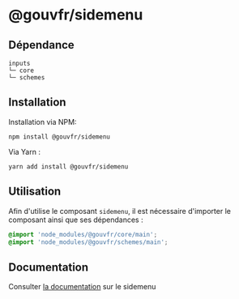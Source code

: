# @gouvfr/sidemenu

## Dépendance
```shell
inputs
└─ core
└─ schemes
```

## Installation
Installation via NPM:
```
npm install @gouvfr/sidemenu
```
Via Yarn :
```
yarn add install @gouvfr/sidemenu
```

## Utilisation
Afin d'utilise le composant `sidemenu`, il est nécessaire d'importer le composant ainsi que ses dépendances :
```scss
@import 'node_modules/@gouvfr/core/main';
@import 'node_modules/@gouvfr/schemes/main';
```

## Documentation

Consulter [la documentation](https://gouvfr.atlassian.net/wiki/spaces/DB/pages/258998801/Menu+lat+ral+-+Side+menu) sur le sidemenu
